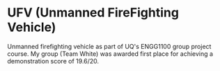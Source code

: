 # UFV (Unmanned FireFighting Vehicle)
Unmanned firefighting vehicle as part of UQ's ENGG1100 group project course. My group (Team White) was awarded first place for achieving a demonstration score of 19.6/20.
